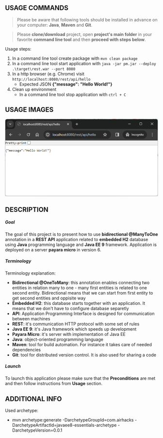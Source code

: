 USAGE COMMANDS
--------------

> Please be aware that following tools should be installed in advance on your computer: **Java**, **Maven** and **Git**. 

> Please **clone/download** project, open **project's main folder** in your favorite **command line tool** and then **proceed with steps below**. 

Usage steps:
1. In a command line tool create package with `mvn clean package`
1. In a command line tool start application with `java -jar pm.jar --deploy .\target\rest.war --port 8080`
1. In a http browser (e.g. Chrome) visit `http://localhost:8080/rest/api/hello`
   * Expected JSON **{"message": "Hello World!"}**
1. Clean up environment 
     * In a command line tool stop application with `ctrl + C`


USAGE IMAGES
------------

![My Image](readme-images/image-01.png)


DESCRIPTION
-----------

##### Goal
The goal of this project is to present how to use **bidirectional @ManyToOne** annotation in a **REST API** application related to **embedded H2** database using **Java** programming language and **Java EE 9** framework. Application is deployed on a server **payara micro** in version 6.

##### Terminology
Terminology explanation:
* **Bidirectional @OneToMany**: this annotation enables connecting two entities in relation many to one - many first entities is related to one second entity. Bidirectional means that we can start from first entity to get second entities and oppisite way
* **Embedded H2**: this database starts together with an application. It means that we don't have to configure database separetly
* **API**: Application Programming Interface is designed for communication between machines
* **REST**: it's communication HTTP protocol with some set of rules
* **Java EE 9**: it's Java framework which speeds up development
* **Payara Micro**: it's server with implementation of Java EE
* **Java**: object-oriented programming language
* **Maven**: tool for build automation. For instance it takes care of needed dependencies
* **Git**: tool for distributed version control. It is also used for sharing a code

##### Launch
To launch this application please make sure that the **Preconditions** are met and then follow instructions from **Usage** section.


ADDITIONAL INFO
---------------

Used archetype:
* mvn archetype:generate -DarchetypeGroupId=com.airhacks -DarchetypeArtifactId=javaee8-essentials-archetype -DarchetypeVersion=0.0.1
